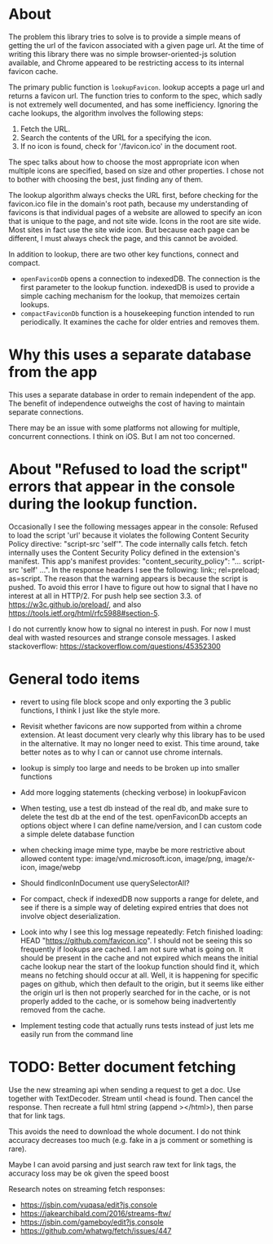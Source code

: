 
# About

The problem this library tries to solve is to provide a simple means of getting
the url of the favicon associated with a given page url. At the time of writing
this library there was no simple browser-oriented-js solution available, and
Chrome appeared to be restricting access to its internal favicon cache.

The primary public function is `lookupFavicon`. lookup accepts a page url and
returns a favicon url. The function tries to conform to the spec, which sadly is
not extremely well documented, and has some inefficiency. Ignoring the cache
lookups, the algorithm involves the following steps:

1. Fetch the URL.
2. Search the contents of the URL for a <link> specifying the icon.
3. If no icon is found, check for '/favicon.ico' in the document root.

The spec talks about how to choose the most appropriate icon when multiple icons
are specified, based on size and other properties. I chose not to bother with
choosing the best, just finding any of them.

The lookup algorithm always checks the URL first, before checking for the
favicon.ico file in the domain's root path, because my understanding of
favicons is that individual pages of a website are allowed to specify an icon
that is unique to the page, and not site wide. Icons in the root are site
wide. Most sites in fact use the site wide icon. But because each page can be
different, I must always check the page, and this cannot be avoided.

In addition to lookup, there are two other key functions, connect and compact.

* `openFaviconDb` opens a connection to indexedDB. The connection
is the first parameter to the lookup function. indexedDB is used to provide a
simple caching mechanism for the lookup, that memoizes certain lookups.
* `compactFaviconDb` function is a housekeeping function intended to run
periodically. It examines the cache for older entries and removes them.

# Why this uses a separate database from the app

This uses a separate database in order to remain independent of the app. The
benefit of independence outweighs the cost of having to maintain separate
connections.

There may be an issue with some platforms not allowing for multiple, concurrent
connections. I think on iOS. But I am not too concerned.

# About "Refused to load the script" errors that appear in the console during the lookup function.

Occasionally I see the following messages appear in the console: Refused to
load the script 'url' because it violates the following Content Security Policy
directive: "script-src 'self'". The code internally calls fetch. fetch
internally uses the Content Security Policy defined in the extension's
manifest. This app's manifest provides: "content_security_policy":
"... script-src 'self' ...". In the response headers I see the following:
link:<path-to-script>; rel=preload; as=script.  The reason that the warning
appears is because the script is pushed. To avoid this error I have to figure
out how to signal that I have no interest at all in HTTP/2. For push help see
section 3.3. of https://w3c.github.io/preload/, and also https://tools.ietf.org/html/rfc5988#section-5.

I do not currently know how to signal no interest in push. For now I must deal
with wasted resources and strange console messages. I asked stackoverflow: https://stackoverflow.com/questions/45352300

# General todo items

* revert to using file block scope and only exporting the 3 public functions,
I think I just like the style more.

* Revisit whether favicons are now supported from within a chrome
extension. At least document very clearly why this library has to be used
in the alternative. It may no longer need to exist. This time around, take
better notes as to why I can or cannot use chrome internals.
* lookup is simply too large and needs to be broken up into smaller functions
* Add more logging statements (checking verbose) in lookupFavicon
* When testing, use a test db instead of the real db, and make sure to
delete the test db at the end of the test. openFaviconDb accepts an options
object where I can define name/version, and I can custom code a simple delete
database function
* when checking image mime type, maybe be more restrictive about allowed
content type: image/vnd.microsoft.icon, image/png, image/x-icon,
image/webp
* Should findIconInDocument use querySelectorAll?
* For compact, check if indexedDB now supports a range for delete, and see if
there is a simple way of deleting expired entries that does not involve
object deserialization.
* Look into why I see this log message repeatedly: Fetch finished loading: HEAD "https://github.com/favicon.ico". I should not be seeing this so frequently if
lookups are cached. I am not sure what is going on. It should be present in the
cache and not expired which means the initial cache lookup near the start of
the lookup function should find it, which means no fetching should occur at
all. Well, it is happening for specific pages on github, which then default to
the origin, but it seems like either the origin url is then not properly
searched for in the cache, or is not properly added to the cache, or is somehow
being inadvertently removed from the cache.
* Implement testing code that actually runs tests instead of just lets me
easily run from the command line

# TODO: Better document fetching

Use the new streaming api when sending a request to get a doc. Use together
with TextDecoder. Stream until &lt;head is found. Then cancel the response. Then
recreate a full html string (append >&lt;/html&gt;), then parse that for link
tags.

This avoids the need to download the whole document. I do not think accuracy
decreases too much (e.g. fake </head> in a js comment or something is rare).

Maybe I can avoid parsing and just search raw text for link tags, the accuracy
loss may be ok given the speed boost

Research notes on streaming fetch responses:
* https://jsbin.com/vuqasa/edit?js,console
* https://jakearchibald.com/2016/streams-ftw/
* https://jsbin.com/gameboy/edit?js,console
* https://github.com/whatwg/fetch/issues/447
